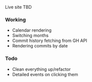 Live site TBD

### Working

- Calendar rendering
- Switching months
- Commit history fetching from GH API
- Rendering commits by date

### Todo

- Clean everything up/refactor
- Detailed events on clicking them
